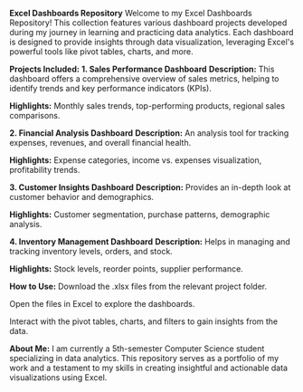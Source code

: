 **Excel Dashboards Repository**
Welcome to my Excel Dashboards Repository! This collection features various dashboard projects developed during my journey in learning and practicing data analytics. Each dashboard is designed to provide insights through data visualization, leveraging Excel's powerful tools like pivot tables, charts, and more.

**Projects Included:**
**1. Sales Performance Dashboard**
**Description:** This dashboard offers a comprehensive overview of sales metrics, helping to identify trends and key performance indicators (KPIs).

**Highlights:** Monthly sales trends, top-performing products, regional sales comparisons.

**2. Financial Analysis Dashboard**
**Description:** An analysis tool for tracking expenses, revenues, and overall financial health.

**Highlights:** Expense categories, income vs. expenses visualization, profitability trends.

**3. Customer Insights Dashboard**
**Description:** Provides an in-depth look at customer behavior and demographics.

**Highlights:** Customer segmentation, purchase patterns, demographic analysis.

**4. Inventory Management Dashboard**
**Description:** Helps in managing and tracking inventory levels, orders, and stock.

**Highlights:** Stock levels, reorder points, supplier performance.

**How to Use:**
Download the .xlsx files from the relevant project folder.

Open the files in Excel to explore the dashboards.

Interact with the pivot tables, charts, and filters to gain insights from the data.

**About Me:**
I am currently a 5th-semester Computer Science student specializing in data analytics. This repository serves as a portfolio of my work and a testament to my skills in creating insightful and actionable data visualizations using Excel.
